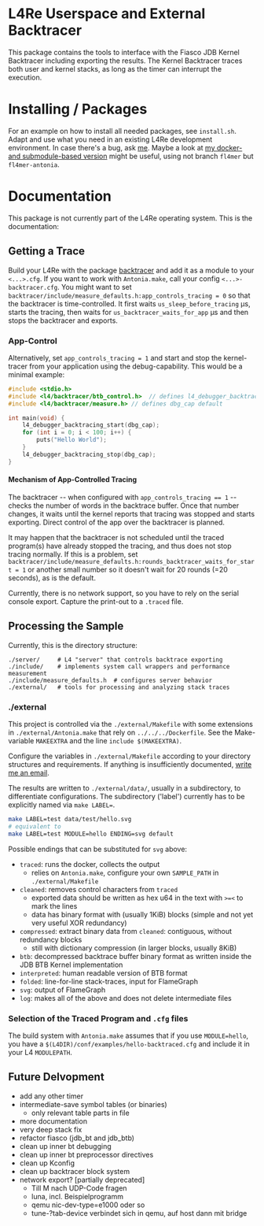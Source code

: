 # L4Re Userspace and External Backtracer

This package contains the tools to interface with the Fiasco JDB Kernel Backtracer
including exporting the results.
The Kernel Backtracer traces both user and kernel stacks, as long as the timer can interrupt the execution.

# Installing / Packages

For an example on how to install all needed packages, see `install.sh`. Adapt and use
what you need in an existing L4Re development environment. In case there's a bug,
ask [me](mailto:antonia.obersteiner@tu-dresden.de). Maybe a look at
[my docker- and submodule-based version](https://gitlab.hrz.tu-chemnitz.de/anob943c-at-tu-dresden.de/fl4mer)
might be useful, using not branch `fl4mer` but `fl4mer-antonia`.

# Documentation

This package is not currently part of the L4Re operating system.
This is the documentation:

## Getting a Trace

Build your L4Re with the package [backtracer](https://github.com/AntoniaObersteiner/backtracer)
and add it as a module to your `<...>.cfg`.
If you want to work with `Antonia.make`, call your config `<...>-backtracer.cfg`.
You might want to set `backtracer/include/measure_defaults.h:app_controls_tracing = 0`
so that the backtracer is time-controlled.
It first waits `us_sleep_before_tracing` µs, starts the tracing, then
waits for `us_backtracer_waits_for_app` µs and then stops the backtracer and exports.

### App-Control

Alternatively, set `app_controls_tracing = 1` and start and stop the kernel-tracer from your application
using the debug-capability. This would be a minimal example:

```cpp
#include <stdio.h>
#include <l4/backtracer/btb_control.h>  // defines l4_debugger_backtracing_*
#include <l4/backtracer/measure.h> // defines dbg_cap default

int main(void) {
	l4_debugger_backtracing_start(dbg_cap);
	for (int i = 0; i < 100; i++) {
		puts("Hello World");
	}
	l4_debugger_backtracing_stop(dbg_cap);
}
```

#### Mechanism of App-Controlled Tracing

The backtracer -- when configured with `app_controls_tracing == 1` -- checks the number of words in the backtrace buffer.
Once that number changes, it waits until the kernel reports that tracing was stopped and starts exporting.
Direct control of the app over the backtracer is planned.

It may happen that the backtracer is not scheduled until the traced program(s) have already stopped the tracing,
and thus does not stop tracing normally.
If this is a problem, set `backtracer/include/measure_defaults.h:rounds_backtracer_waits_for_start = 1`
or another small number so it doesn't wait for 20 rounds (=20 seconds), as is the default.

Currently, there is no network support, so you have to rely on the serial console export.
Capture the print-out to a `.traced` file.

## Processing the Sample

Currently, this is the directory structure:
```
./server/     # L4 "server" that controls backtrace exporting
./include/    # implements system call wrappers and performance measurement
./include/measure_defaults.h  # configures server behavior
./external/   # tools for processing and analyzing stack traces
```

### ./external
This project is controlled via the `./external/Makefile` with some extensions in `./external/Antonia.make`
that rely on `../../../Dockerfile`. See the Make-variable `MAKEEXTRA` and the line `include $(MAKEEXTRA)`.

Configure the variables in `./external/Makefile` according to your directory structures and requirements.
If anything is insufficiently documented, [write me an email](mailto:antonia.obersteiner@tu-dresden.de).

The results are written to `./external/data/`, usually in a subdirectory, to differentiate configurations.
The subdirectory ('label') currently has to be explicitly named via `make LABEL=`.

```bash
make LABEL=test data/test/hello.svg
# equivalent to
make LABEL=test MODULE=hello ENDING=svg default
```

Possible endings that can be substituted for `svg` above:

- `traced`: runs the docker, collects the output
    - relies on `Antonia.make`, configure your own `SAMPLE_PATH` in `./external/Makefile`
- `cleaned`: removes control characters from `traced`
	- exported data should be written as hex u64 in the text with `>=<` to mark the lines
	- data has binary format with (usually 1KiB) blocks (simple and not yet very useful XOR redundancy)
- `compressed`: extract binary data from `cleaned`: contiguous, without redundancy blocks
	- still with dictionary compression (in larger blocks, usually 8KiB)
- `btb`: decompressed backtrace buffer binary format as written inside the JDB BTB Kernel implementation
- `interpreted`: human readable version of BTB format
- `folded`: line-for-line stack-traces, input for FlameGraph
- `svg`: output of FlameGraph
- `log`: makes all of the above and does not delete intermediate files

### Selection of the Traced Program and `.cfg` files

The build system with `Antonia.make` assumes that if you use `MODULE=hello`, you have a
`$(L4DIR)/conf/examples/hello-backtraced.cfg` and include it in your L4 `MODULEPATH`.

## Future Delvopment

- add any other timer
- intermediate-save symbol tables (or binaries)
    - only relevant table parts in file
- more documentation
- very deep stack fix
- refactor fiasco (jdb_bt and jdb_btb)
- clean up inner bt debugging
- clean up inner bt preprocessor directives
- clean up Kconfig
- clean up backtracer block system
- network export? [partially deprecated]
    - Till M nach UDP-Code fragen
    - luna, incl. Beispielprogramm
    - qemu nic-dev-type=e1000 oder so
    - tune-?tab-device verbindet sich in qemu, auf host dann mit bridge

